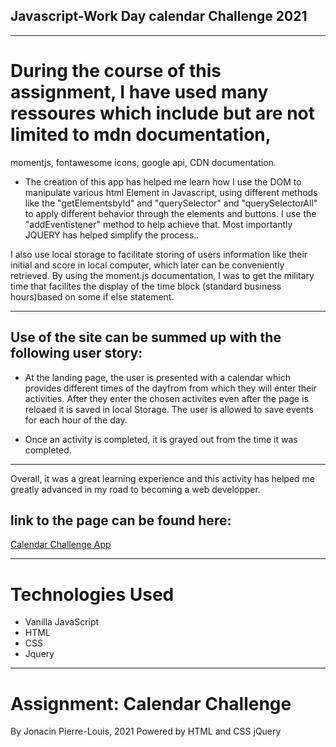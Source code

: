 
## Javascript-Work Day calendar Challenge 2021
---
# During the course of this assignment, I have used many ressoures which include but are not limited to mdn documentation,
momentjs, fontawesome icons, google api, CDN documentation.

* The creation of this app has helped me learn how I use the DOM to manipulate various html Element in Javascript, 
using different methods like the "getElementsbyId" and "querySelector" and "querySelectorAll" to apply different behavior through the elements and buttons. I use the "addEventistener"  method to help achieve that. Most importantly JQUERY has helped simplify the process..

 I also use local storage to facilitate storing of users information like their initial and score in local computer, which later can be conveniently retrieved. By using the moment.js documentation, I was to get the military time that facilites the display of the time block (standard business hours)based on some if else statement.
 
---

## Use of the site can be summed up with the following user story:


* At the landing page, the user is presented with a calendar which provides different times of the dayfrom from which they will enter their activities. After they enter the chosen activites even after the page is reloaed it is saved in local Storage.
The user  is allowed to save events for each hour of the day.

* Once an activity is completed, it is grayed out from the time it was completed. 

---
 Overall, it was a great learning experience and this activity has helped me greatly advanced in my road to becoming a web developper.

## link to the page can be found here: 
[Calendar Challenge App](https://cloozo.github.io/calendar-challenge-javascript-app)

---
# Technologies Used

- Vanilla JavaScript
- HTML
- CSS
- Jquery

---

# Assignment: Calendar Challenge

By Jonacin Pierre-Louis, 2021
Powered by HTML and CSS jQuery